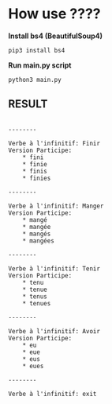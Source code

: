 # How use ????

**Install bs4 (BeautifulSoup4)**
```
pip3 install bs4
```

**Run main.py script**
```
python3 main.py
```

## RESULT

```

--------

Verbe à l'infinitif: Finir
Version Participe:
	* fini
	* finie
	* finis
	* finies

--------

Verbe à l'infinitif: Manger
Version Participe:
	* mangé
	* mangée
	* mangés
	* mangées

--------

Verbe à l'infinitif: Tenir
Version Participe:
	* tenu
	* tenue
	* tenus
	* tenues

--------

Verbe à l'infinitif: Avoir
Version Participe:
	* eu
	* eue
	* eus
	* eues

--------

Verbe à l'infinitif: exit
```
